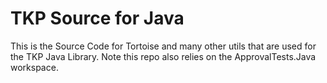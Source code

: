 TKP Source for Java
===================================

This is the Source Code for Tortoise and many other utils that are used for the TKP Java Library.
Note this repo also relies on the ApprovalTests.Java workspace.
